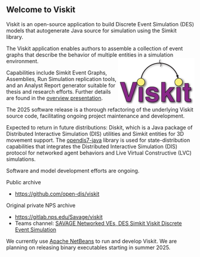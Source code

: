 ## Welcome to Viskit 

Viskit is an open-source application to build Discrete Event Simulation (DES)
models that autogenerate Java source for simulation using the Simkit library.

The Viskit application enables authors to assemble a collection of event graphs
that describe the behavior of multiple entities in a simulation environment.
<img style="float: right; margin-top: 0;" src="src/viskit/images/ViskitSplash2.png"/>

Capabilities include Simkit Event Graphs, Assemblies, Run Simulation replication
tools, and an Analyst Report generator suitable for thesis and research efforts.
Further details are found in the
[overview presentation](documentation/presentations/ViskitOverviewPresentation.pdf).

The 2025 software release is a thorough refactoring of the underlying Viskit 
source code, facilitating ongoing project maintenance and development.

Expected to return in future distributions:  Diskit, which is a Java package of
Distributed Interactive Simulation (DIS) utilities and Simkit entities for
3D movement support.  The [opendis7-java](https://github.com/open-dis/opendis7-java) library
is used for state-distribution capabilities that integrates the
Distributed Interactive Simulation (DIS) protocol for networked agent behaviors 
and Live Virtual Constructive (LVC) simulations.

Software and model development efforts are ongoing.

Public archive
* https://github.com/open-dis/viskit

Original private NPS archive
* https://gitlab.nps.edu/Savage/viskit
* Teams channel: [SAVAGE Networked VEs, DES Simkit Viskit Discrete Event Simulation](https://teams.microsoft.com/l/channel/19%3A6a7ebd3032244ce8a01ddef11ce8b515%40thread.tacv2/DES%20Simkit%20Viskit%20Discrete%20Event%20Simulation?groupId=38c76514-70d0-4294-954f-06b42626a6f5&tenantId=6d936231-a517-40ea-9199-f7578963378e)

We currently use [Apache NetBeans](https://netbeans.apache.org) to run and develop Viskit.
We are planning on releasing binary executables starting in summer 2025.

